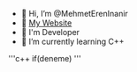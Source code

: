 - 👋 Hi, I’m @MehmetErenInanir
- 👋 [My Website](http://mehmetereninanir.renderforestsites.com/ "Mehmet Eren İnanır")
- 🌱 I'm Developer
- 🌱 I’m currently learning C++

'''c++
if(deneme)
'''
